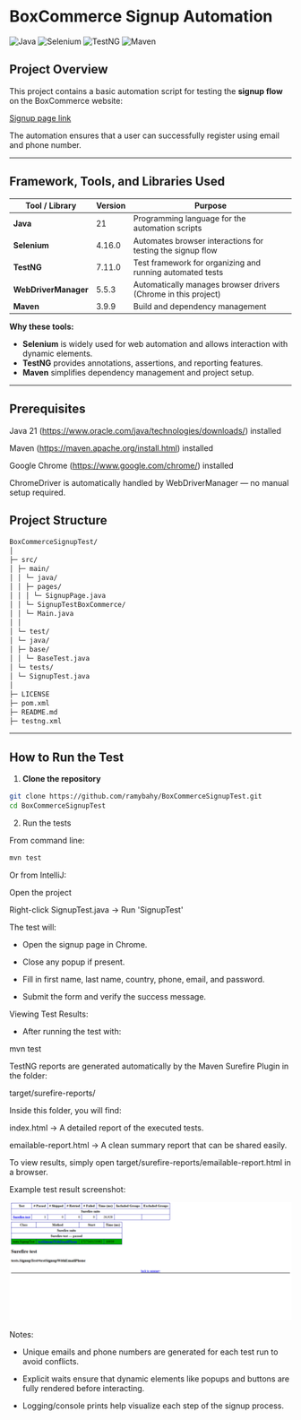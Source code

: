 # BoxCommerce Signup Automation

![Java](https://img.shields.io/badge/Java-21-orange?logo=java&logoColor=white)
![Selenium](https://img.shields.io/badge/Selenium-4.16.0-43B02A?logo=selenium&logoColor=white)
![TestNG](https://img.shields.io/badge/TestNG-7.11.0-blueviolet?logo=testng&logoColor=white)
![Maven](https://img.shields.io/badge/Maven-3.9.9-C71A36?logo=apachemaven&logoColor=white)

## Project Overview
This project contains a basic automation script for testing the **signup flow** on the BoxCommerce website:

[Signup page link](https://dashboard-uat.boxcommerce.com/en-GB/auth/sign-up)

The automation ensures that a user can successfully register using email and phone number.

---

## Framework, Tools, and Libraries Used

| Tool / Library | Version | Purpose |
|----------------|--------|---------|
| **Java**       | 21     | Programming language for the automation scripts |
| **Selenium**   | 4.16.0 | Automates browser interactions for testing the signup flow |
| **TestNG**     | 7.11.0 | Test framework for organizing and running automated tests |
| **WebDriverManager** | 5.5.3 | Automatically manages browser drivers (Chrome in this project) |
| **Maven**      | 3.9.9 | Build and dependency management |

**Why these tools:**
- **Selenium** is widely used for web automation and allows interaction with dynamic elements.
- **TestNG** provides annotations, assertions, and reporting features.
- **Maven** simplifies dependency management and project setup.

---

## Prerequisites

Java 21 (https://www.oracle.com/java/technologies/downloads/) installed

Maven (https://maven.apache.org/install.html) installed

Google Chrome (https://www.google.com/chrome/) installed

ChromeDriver is automatically handled by WebDriverManager — no manual setup required.

## Project Structure
```
BoxCommerceSignupTest/
│
├─ src/
│ ├─ main/
│ │ └─ java/
│ │ ├─ pages/
│ │ │ └─ SignupPage.java
│ │ └─ SignupTestBoxCommerce/
│ │ └─ Main.java
│ │
│ └─ test/
│ └─ java/
│ ├─ base/
│ │ └─ BaseTest.java
│ └─ tests/
│ └─ SignupTest.java
│
├─ LICENSE
├─ pom.xml
├─ README.md
├─ testng.xml
```

---

## How to Run the Test

1. **Clone the repository**
```bash
git clone https://github.com/ramybahy/BoxCommerceSignupTest.git
cd BoxCommerceSignupTest
```
2. Run the tests

From command line:

```bash
mvn test
```
Or from IntelliJ:

Open the project

Right-click SignupTest.java → Run 'SignupTest'

The test will:

- Open the signup page in Chrome.

- Close any popup if present.

- Fill in first name, last name, country, phone, email, and password.

- Submit the form and verify the success message.


Viewing Test Results:

- After running the test with:
 
 mvn test

TestNG reports are generated automatically by the Maven Surefire Plugin in the folder:

target/surefire-reports/

Inside this folder, you will find:

index.html → A detailed report of the executed tests.

emailable-report.html → A clean summary report that can be shared easily.

To view results, simply open target/surefire-reports/emailable-report.html in a browser.

Example test result screenshot:

![Test Result Screenshot](assets/test-result.png)


Notes:

- Unique emails and phone numbers are generated for each test run to avoid conflicts.

- Explicit waits ensure that dynamic elements like popups and buttons are fully rendered before interacting.

- Logging/console prints help visualize each step of the signup process.

